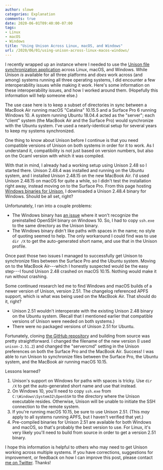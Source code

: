 ```yaml
---
author: slowe
categories: Explanation
comments: true
date: 2020-06-01T09:40:00-07:00
tags:
- Linux
- macOS
- Windows
title: "Using Unison Across Linux, macOS, and Windows"
url: /2020/06/01/using-unison-across-linux-macos-windows/
---
```


I recently wrapped up an instance where I needed to use the [Unison file synchronization application][link-1] across Linux, macOS, and Windows. While Unison _is_ available for all three platforms and _does_ work across (and among) systems running all three operating systems, I did encounter a few interoperability issues while making it work. Here's some information on these interoperability issues, and how I worked around them. (Hopefully this information will help someone else.)<!--more-->

The use case here is to keep a subset of directories in sync between a MacBook Air running macOS "Catalina" 10.15.5 and a Surface Pro 6 running Windows 10. A system running Ubuntu 18.04.4 acted as the "server"; each "client" system (the MacBook Air and the Surface Pro) would synchronize with the Ubuntu system. I've used a nearly-identical setup for several years to keep my systems synchronized.

One thing to know about Unison before I continue is that you need compatible versions of Unison on both systems in order for it to work. As I understand it, compatibility is not just based on version numbers, but also on the Ocaml version with which it was compiled.

With that in mind, I already had a working setup using Unison 2.48 so I started there. Unison 2.48.4 was installed and running on the Ubuntu system, and I installed Unison 2.48.15 on the new MacBook Air. I'd used Unison 2.48.15 on macOS for quite a while, so I didn't test the installation right away, instead moving on to the Surface Pro. From this page hosting [Windows binaries for Unison][link-2], I downloaded a Unison 2.48.4 binary for Windows. Should be all set, right?

Unfortunately, I ran into a couple problems:

* The Windows binary has [an issue][link-3] where it won't recognize the preinstalled OpenSSH binary on Windows 10. So, I had to copy `ssh.exe` to the same directory as the Unison binary.
* The Windows binary didn't like paths with spaces in the name; no style of quoting seemed to help. The only workaround I could find was to use `dir /X` to get the auto-generated short name, and use that in the Unison profile.

Once past those two issues I managed to successfully get Unison to synchronize files between the Surface Pro and the Ubuntu system. Moving on to the MacBook Air---which I honestly suspected would be the easy step---I found Unison 2.48 crashed on macOS 10.15. Nothing would make it run without crashing.

Some continued research led me to find Windows and macOS builds of a newer version of Unison, version 2.51. The changelog referenced APFS support, which is what was being used on the MacBook Air. That should do it, right?

* Unison 2.51 wouldn't interoperate with the existing Unison 2.48 binary on the Ubuntu system. (Recall that I mentioned earlier that compatible versions of Unison were needed on both systems.)
* There were no packaged versions of Unison 2.51 for Ubuntu.

Fortunately, cloning [the GitHub repository][link-4] and building from source was pretty straightforward. I changed the filename of the new version (I used `unison-2.51.2`) and changed the "servercmd" setting in the Unison preferences on both the Surface Pro and the MacBook Air. Success! I was able to run Unison to synchronize files between the Surface Pro, the Ubuntu system, and the MacBook air running macOS 10.15.

Lessons learned?

1. Unison's support on Windows for paths with spaces is tricky. Use `dir /X` to get the auto-generated short name and use that instead.
2. On Windows 10, you'll need to copy `ssh.exe` from `C:\Windows\System32\OpenSSH` to the directory where the Unison executable resides. Otherwise, Unison will be unable to initiate the SSH connection to the remote system.
3. If you're running macOS 10.15, be sure to use Unison 2.51. (This _may_ apply to all systems running APFS, but I haven't verified that yet.)
4. Pre-compiled binaries for Unison 2.51 are available for both Windows and macOS, so that's probably the best version to use. For Linux, it's very likely you'll need to build from source in order to get a version 2.51 binary.

I hope this information is helpful to others who may need to get Unison working across multiple systems. If you have corrections, suggestions for improvement, or feedback on how I can improve this post, please contact [me on Twitter][link-5]. Thanks!

[link-1]: https://www.cis.upenn.edu/~bcpierce/unison/index.html
[link-2]: https://www.irif.fr/~vouillon/unison/
[link-3]: https://github.com/bcpierce00/unison/issues/218
[link-4]: https://github.com/bcpierce00/unison/
[link-5]: https://twitter.com/scott_lowe
